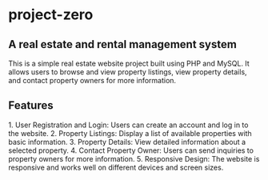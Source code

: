 # project-zero
<h2>A real estate and rental management system</h2>
This is a simple real estate website project built using PHP and MySQL. It allows users to browse and view property listings, view property details, and contact property owners for more information.
<h2>Features</h2>
1. User Registration and Login: Users can create an account and log in to the website.
2. Property Listings: Display a list of available properties with basic information.
3. Property Details: View detailed information about a selected property.
4. Contact Property Owner: Users can send inquiries to property owners for more information.
5. Responsive Design: The website is responsive and works well on different devices and screen sizes.
